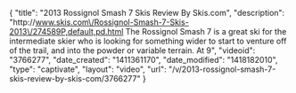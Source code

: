 {
    "title": "2013 Rossignol Smash 7 Skis Review By Skis.com",
    "description": "http:\/\/www.skis.com\/Rossignol-Smash-7-Skis-2013\/274589P,default,pd.html  The Rossignol Smash 7 is a great ski for the intermediate skier who is looking for something wider to start to venture off of the trail, and into the powder or variable terrain. At 9",
    "videoid": "3766277",
    "date_created": "1411361170",
    "date_modified": "1418182010",
    "type": "captivate",
    "layout": "video",
    "url": "\/v\/2013-rossignol-smash-7-skis-review-by-skis-com\/3766277"
}